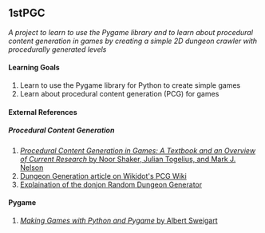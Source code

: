 ## 1stPGC

_A project to learn to use the Pygame library and to learn about procedural
content generation in games by creating a simple 2D dungeon crawler with
procedurally generated levels_


#### Learning Goals
1.  Learn to use the Pygame library for Python to create simple games
2.  Learn about procedural content generation (PCG) for games

#### External References
##### Procedural Content Generation
1.  [_Procedural Content Generation in Games: A Textbook and an Overview of Current Research_ by Noor Shaker, Julian Togelius, and Mark J. Nelson](http://pcgbook.com/)
2.  [Dungeon Generation article on Wikidot's PCG Wiki](http://pcg.wikidot.com/pcg-algorithm:dungeon-generation)
3.  [Explaination of the donjon Random Dungeon Generator](http://donjon.bin.sh/fantasy/dungeon/about/)

#### Pygame
1.	[_Making Games with Python and Pygame_ by Albert Sweigart](http://inventwithpython.com/pygame/chapters/)
